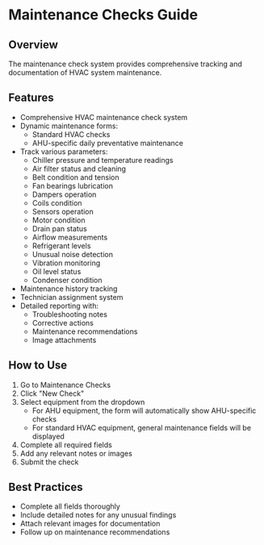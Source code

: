 # Maintenance Checks Guide

## Overview
The maintenance check system provides comprehensive tracking and documentation of HVAC system maintenance.

## Features
- Comprehensive HVAC maintenance check system
- Dynamic maintenance forms:
  - Standard HVAC checks
  - AHU-specific daily preventative maintenance
- Track various parameters:
  - Chiller pressure and temperature readings
  - Air filter status and cleaning
  - Belt condition and tension
  - Fan bearings lubrication
  - Dampers operation
  - Coils condition
  - Sensors operation
  - Motor condition
  - Drain pan status
  - Airflow measurements
  - Refrigerant levels
  - Unusual noise detection
  - Vibration monitoring
  - Oil level status
  - Condenser condition
- Maintenance history tracking
- Technician assignment system
- Detailed reporting with:
  - Troubleshooting notes
  - Corrective actions
  - Maintenance recommendations
  - Image attachments

## How to Use
1. Go to Maintenance Checks
2. Click "New Check"
3. Select equipment from the dropdown
   - For AHU equipment, the form will automatically show AHU-specific checks
   - For standard HVAC equipment, general maintenance fields will be displayed
4. Complete all required fields
5. Add any relevant notes or images
6. Submit the check

## Best Practices
- Complete all fields thoroughly
- Include detailed notes for any unusual findings
- Attach relevant images for documentation
- Follow up on maintenance recommendations
